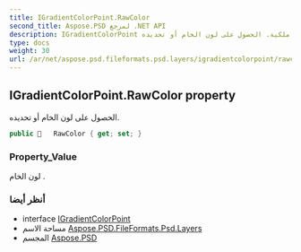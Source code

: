 ```yaml
---
title: IGradientColorPoint.RawColor
second_title: Aspose.PSD لمرجع .NET API
description: IGradientColorPoint ملكية. الحصول على لون الخام أو تحديده.
type: docs
weight: 30
url: /ar/net/aspose.psd.fileformats.psd.layers/igradientcolorpoint/rawcolor/
---
```

## IGradientColorPoint.RawColor property

الحصول على لون الخام أو تحديده.

```csharp
public    RawColor { get; set; }
```

### Property_Value

لون الخام .

### أنظر أيضا

* interface [IGradientColorPoint](../)
* مساحة الاسم [Aspose.PSD.FileFormats.Psd.Layers](../../igradientcolorpoint/)
* المجسم [Aspose.PSD](../../../)


